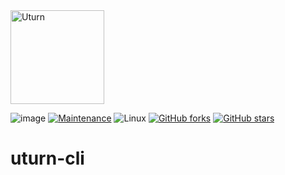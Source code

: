 <img src="https://encrypted-tbn0.gstatic.com/images?q=tbn:ANd9GcSnANZz2V7ZWIsbyjtJzH4zw2B-LQObn06ziQ&usqp=CAU" height=150 alt="Uturn"/>
  

![image](https://img.shields.io/badge/Release-0.0.1-orange?style=for-the-badge&logo=appveyor)
[![Maintenance](https://img.shields.io/badge/Maintained%3F-yes-green.svg?style=for-the-badge&logo=appveyor)](https://github.com/UturnOSS/uturn-web/graphs/commit-activity)
![Linux](https://img.shields.io/badge/For-Linux-green?style=for-the-badge&logo=appveyor)
[![GitHub forks](https://img.shields.io/github/forks/UturnOSS/Uturn-CLI.svg?style=social&label=Fork&maxAge=2592000)](https://GitHub.com/Naereen/StrapDown.js/network/)
[![GitHub stars](https://img.shields.io/github/stars/UturnOSS/Uturn-CLI.svg?style=social&label=Star&maxAge=2592000)](https://GitHub.com/Naereen/StrapDown.js/stargazers/)

# uturn-cli

